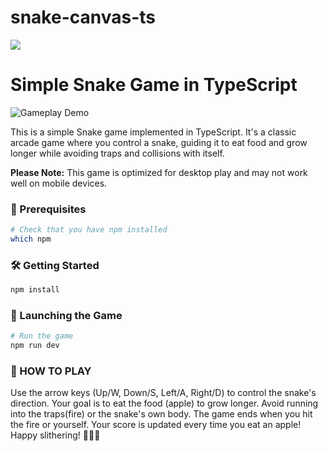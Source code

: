 # snake-canvas-ts

<img src="https://images.unsplash.com/photo-1531386151447-fd76ad50012f?ixlib=rb-4.0.3&ixid=M3wxMjA3fDB8MHxwaG90by1wYWdlfHx8fGVufDB8fHx8fA%3D%3D&auto=format&fit=crop&w=1287&q=80"></img>

# Simple Snake Game in TypeScript

![Gameplay Demo](demo.gif) <!-- If you have a gameplay demo, replace `demo.gif` with your actual demo file -->

This is a simple Snake game implemented in TypeScript. It's a classic arcade game where you control a snake, guiding it to eat food and grow longer while avoiding traps and collisions with itself.

**Please Note:** This game is optimized for desktop play and may not work well on mobile devices.


### 📝 Prerequisites

```bash
# Check that you have npm installed
which npm
```

### 🛠️ Getting Started

```bash
npm install
```

### 🚀 Launching the Game

```bash
# Run the game
npm run dev
```

### :snake: HOW TO PLAY

Use the arrow keys (Up/W, Down/S, Left/A, Right/D) to control the snake's direction.
Your goal is to eat the food (apple) to grow longer.
Avoid running into the traps(fire) or the snake's own body.
The game ends when you hit the fire or yourself.
Your score is updated every time you eat an apple!
Happy slithering! 
:snake::snake::snake:
